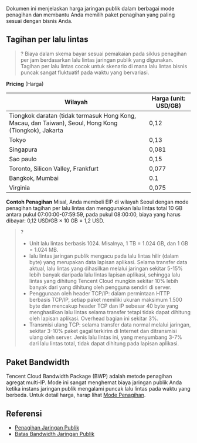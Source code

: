 Dokumen ini menjelaskan harga jaringan publik dalam berbagai mode penagihan dan membantu Anda memilih paket penagihan yang paling sesuai dengan bisnis Anda.

## Tagihan per lalu lintas
>? Biaya dalam skema bayar sesuai pemakaian pada siklus penagihan per jam berdasarkan lalu lintas jaringan publik yang digunakan. Tagihan per lalu lintas cocok untuk skenario di mana lalu lintas bisnis puncak sangat fluktuatif pada waktu yang bervariasi.

**Pricing** (Harga)
<table>
<thead>
<tr>
<th>Wilayah</th>
<th>Harga (unit: USD/GB)</th>
</tr>
</thead>
<tbody><tr>
<td>Tiongkok daratan (tidak termasuk Hong Kong, Macau, dan Taiwan), Seoul, Hong Kong (Tiongkok), Jakarta</td>
<td>0,12</td>
</tr>
<tr>
<td>Tokyo</td>
<td>0,13</td>
</tr>
<tr>  
<td>Singapura</td>
<td>0,081</td>
</tr>
<tr>
<td>Sao paulo</td>
<td>0,15</td>
</tr>
<tr>  
<td>Toronto, Silicon Valley, Frankfurt</td>
<td>0,077</td>
</tr>
<tr>
<td>Bangkok, Mumbai</td>
<td>0.1</td>
</tr>
<tr> 
<td>Virginia</td>
<td>0,075</td>
</tr>
<tr>
</tbody></table>


**Contoh Penagihan**
Misal, Anda membeli EIP di wilayah Seoul dengan mode penagihan tagihan per lalu lintas dan menggunakan lalu lintas total 10 GB antara pukul 07:00:00-07:59:59, pada pukul 08:00:00, biaya yang harus dibayar: 0,12 USD/GB × 10 GB = 1,2 USD.

> ?
> - Unit lalu lintas berbasis 1024. Misalnya, 1 TB = 1.024 GB, dan 1 GB = 1.024 MB.
> - lalu lintas jaringan publik mengacu pada lalu lintas hilir (dalam byte) yang merupakan data lapisan aplikasi. Selama transfer data aktual, lalu lintas yang dihasilkan melalui jaringan sekitar 5-15% lebih banyak daripada lalu lintas lapisan aplikasi, sehingga lalu lintas yang dihitung Tencent Cloud mungkin sekitar 10% lebih banyak dari yang dihitung oleh pengguna sendiri di server.
> - Penggunaan oleh header TCP/IP: dalam permintaan HTTP berbasis TCP/IP, setiap paket memiliki ukuran maksimum 1.500 byte dan mencakup header TCP dan IP sebesar 40 byte yang menghasilkan lalu lintas selama transfer tetapi tidak dapat dihitung oleh lapisan aplikasi. Overhead bagian ini sekitar 3%.
> - Transmisi ulang TCP: selama transfer data normal melalui jaringan, sekitar 3-10% paket gagal terkirim di Internet dan ditransmisi ulang oleh server. Jenis lalu lintas ini, yang menyumbang 3-7% dari lalu lintas total, tidak dapat dihitung pada lapisan aplikasi.


## Paket Bandwidth
Tencent Cloud Bandwidth Package (BWP) adalah metode penagihan agregat multi-IP. Mode ini sangat menghemat biaya jaringan publik Anda ketika instans jaringan publik mengalami puncak lalu lintas pada waktu yang berbeda.
Untuk detail harga, harap lihat [Mode Penagihan](https://intl.cloud.tencent.com/document/product/684/15255).


## Referensi
- [Penagihan Jaringan Publik](https://intl.cloud.tencent.com/document/product/213/10578)
- [Batas Bandwidth Jaringan Publik](https://intl.cloud.tencent.com/document/product/213/12523)
